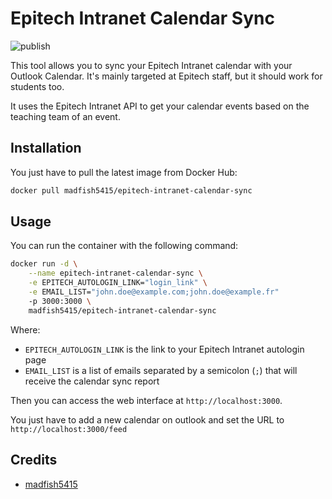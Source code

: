# Epitech Intranet Calendar Sync

![publish](https://github.com/madfish5415/epitech-intranet-calendar-sync/actions/workflows/publish.yml/badge.svg)


This tool allows you to sync your Epitech Intranet calendar with your Outlook Calendar.
It's mainly targeted at Epitech staff, but it should work for students too.

It uses the Epitech Intranet API to get your calendar events based on the teaching team of an event.

## Installation

You just have to pull the latest image from Docker Hub:

```bash
docker pull madfish5415/epitech-intranet-calendar-sync
```

## Usage

You can run the container with the following command:

```bash
docker run -d \
    --name epitech-intranet-calendar-sync \
    -e EPITECH_AUTOLOGIN_LINK="login_link" \
    -e EMAIL_LIST="john.doe@example.com;john.doe@example.fr"
    -p 3000:3000 \
    madfish5415/epitech-intranet-calendar-sync
```

Where:
- `EPITECH_AUTOLOGIN_LINK` is the link to your Epitech Intranet autologin page
- `EMAIL_LIST` is a list of emails separated by a semicolon (`;`) that will receive the calendar sync report

Then you can access the web interface at `http://localhost:3000`.

You just have to add a new calendar on outlook and set the URL to `http://localhost:3000/feed`

## Credits

- [madfish5415](https://github.com/madfish5415)
